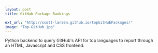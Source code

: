 ```yaml
---
layout: post
title: GitHub Package Rankings

ext_url: "http://scott-larsen.github.io/topGitHubPackages/"
image: "Top-GitHub.jpg"
---
```


Python backend to query GitHub's API for top languages to report through an HTML, Javascript and CSS frontend.